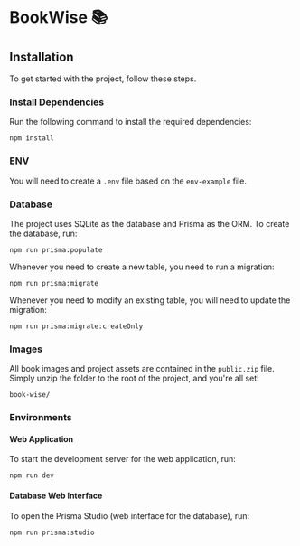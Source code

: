 # BookWise 📚

## Installation
To get started with the project, follow these steps.

### Install Dependencies
Run the following command to install the required dependencies:
```
npm install
```

### ENV
You will need to create a `.env` file based on the `env-example` file.

### Database
The project uses SQLite as the database and Prisma as the ORM. To create the database, run:
```
npm run prisma:populate
```

Whenever you need to create a new table, you need to run a migration:
```
npm run prisma:migrate
```

Whenever you need to modify an existing table, you will need to update the migration:
```
npm run prisma:migrate:createOnly
```

### Images
All book images and project assets are contained in the `public.zip` file. Simply unzip the folder to the root of the project, and you're all set!
```
book-wise/
```

### Environments

#### Web Application
To start the development server for the web application, run:
```
npm run dev
```

#### Database Web Interface
To open the Prisma Studio (web interface for the database), run:
```
npm run prisma:studio
```
